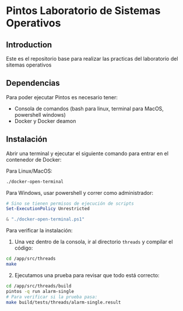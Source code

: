 # Pintos Laboratorio de Sistemas Operativos

## Introduction
Este es el repositorio base para realizar las practicas del laboratorio del sitemas operativos

## Dependencias

Para poder ejecutar Pintos es necesario tener:

* Consola de comandos (bash para linux, terminal para MacOS, powershell windows)
* Docker y Docker deamon


## Instalación

Abrir una terminal y ejecutar el siguiente comando para entrar en el contenedor de Docker:

Para Linux/MacOS:
```bash
./docker-open-terminal
```

Para Windows, usar powershell y correr como administrador:
```powershell
# Sino se tienen permisos de ejecución de scripts
Set-ExecutionPolicy Unrestricted

& "./docker-open-terminal.ps1"
```

Para verificar la instalación:


1. Una vez dentro de la consola, ir al directorio `threads` y compilar el código:
```bash
cd /app/src/threads
make
```
2. Ejecutamos una prueba para revisar que todo está correcto:
```bash
cd /app/src/threads/build
pintos -q run alarm-single
# Para verificar si la prueba pasa:
make build/tests/threads/alarm-single.result
